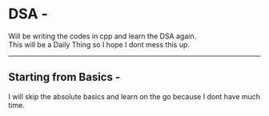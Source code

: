 # DSA -

Will be writing the codes in cpp and learn the DSA again. \
This will be a Daily Thing so I hope I dont mess this up.

-------------------------------------------------

## Starting from Basics -

I will skip the absolute basics and learn on the go because I dont have much time.

